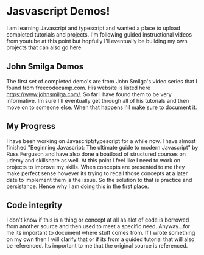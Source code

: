 # Jasvascript Demos!
I am learning Javascript and typescript and wanted a place to upload completed tutorials and projects.  I'm following guided instructional videos from youtube at this point but hopfully I'll eventually be building my own projects that can also go here.    

## John Smilga Demos
The first set of completed demo's are from John Smilga's video series that I found from freecodecamp.com.  His website is listed here https://www.johnsmilga.com/.   So far I have found them to be very informative.  Im sure I'll eventually get through all of his tutorials and then move on to someone else.  When that happens I'll make sure to document it.  

## My Progress
I have been working on Javascript/typescript for a while now.  I have almost finished "Beginning Javascript: The ultimate guide to modern Javascript" by Russ Ferguson and have also done a boatload of structured courses on udemy and skillshare as well.   At this point I feel like I need to work on projects to improve my skills.   When concepts are presented to me they make perfect sense however its trying to recall those concepts at a later date to implement them is the issue.   So the solution to that is practice and persistance.  Hence why I am doing this in the first place.   

## Code integrity
I don't know if this is a thing or concept at all as alot of code is borrowed from another source and then used to meet a specific need.   Anyway...for me its important to document where stuff comes from.  If I wrote something on my own then I will clarify that or if its from a guided tutorial that will also be referenced.  Its important to me that the original source is referenced.  

